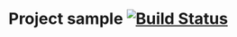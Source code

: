 # Project sample [![Build Status](https://travis-ci.org/rustamSurmashev/Run.svg?branch=master)](https://travis-ci.org/rustamSurmashev/Run)